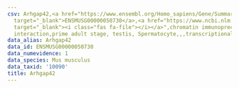 ```yaml
---
csv: Arhgap42,<a href="https://www.ensembl.org/Homo_sapiens/Gene/Summary?db=core;g=ENSMUSG00000050730"
  target="_blank">ENSMUSG00000050730</a>,<a href="https://www.ncbi.nlm.nih.gov/pubmed/25450459"
  target="_blank"><i class="fas fa-file"></i></a>",chromatin immunoprecipitation assay,direct
  interaction,prime adult stage, testis, Spermatocyte,,,transcriptional regulation,
data_alias: Arhgap42
data_id: ENSMUSG00000050730
data_numevidence: 1
data_species: Mus musculus
data_taxid: '10090'
title: Arhgap42
---
```

